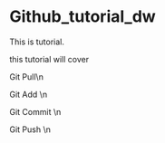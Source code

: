 # Github_tutorial_dw
 This is tutorial.


 this tutorial will cover

 Git Pull\n

 Git Add \n

 Git Commit \n

 Git Push \n
